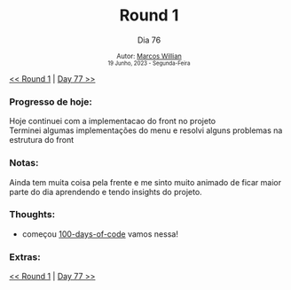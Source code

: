 <div align="center">
  <h1>Round 1</h1>
  <p>Dia 76</p>

  <sub>
    Autor: <a href="https://github.com/marcosmwx" target="_blank">Marcos Willian</a>
    <br>
    <small>19 Junho, 2023 -  Segunda-Feira</small>
  </sub>
</div>

[<< Round 1](./README.MD) | [Day 77 >>](dia077.md)

### Progresso de hoje:

Hoje continuei com a implementacao do front no projeto <br>
Terminei algumas implementações do menu e resolvi alguns problemas na estrutura do front<br>

### Notas:

Ainda tem muita coisa pela frente e me sinto muito animado de ficar maior parte do dia aprendendo e tendo insights do projeto.

### Thoughts:

- começou [100-days-of-code](https://github.com/marcosmwx/100DaysOfCode) vamos nessa!

### Extras:

[<< Round 1](./README.MD) | [Day 77 >>](dia077.md)
